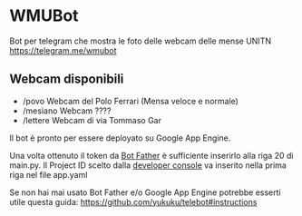 # WMUBot
Bot per telegram che mostra le foto delle webcam delle mense UNITN
https://telegram.me/wmubot
## Webcam disponibili
- /povo Webcam del Polo Ferrari (Mensa veloce e normale)
- /mesiano Webcam ????
- /lettere Webcam di via Tommaso Gar

Il bot è pronto per essere deployato su Google App Engine. 

Una volta ottenuto il token da [Bot Father](https://telegram.me/botfather) è sufficiente inserirlo alla riga 20 di main.py.
Il Project ID scelto dalla [developer console](https://console.developers.google.com/project) va inserito nella prima riga nel file app.yaml

Se non hai mai usato Bot Father e/o Google App Engine potrebbe esserti utile questa guida: https://github.com/yukuku/telebot#instructions
